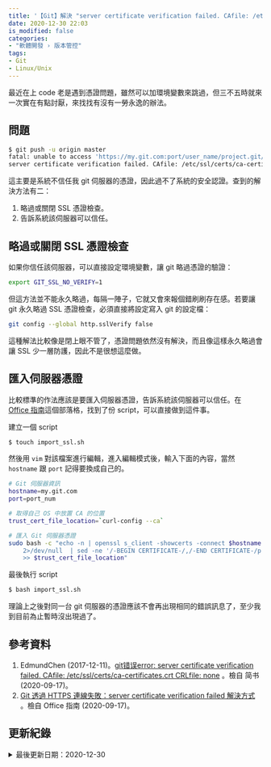 ```yaml
---
title: '【Git】解決 "server certificate verification failed. CAfile: /etc/ssl/certs/ca-certificates.crt CRLfile: none" '
date: 2020-12-30 22:03
is_modified: false
categories:
- "軟體開發 › 版本管控"
tags:
- Git
- Linux/Unix
--- 
```


最近在上 code 老是遇到憑證問題，雖然可以加環境變數來跳過，但三不五時就來一次實在有點討厭，來找找有沒有一勞永逸的辦法。

<!--more-->


## 問題
```bash
$ git push -u origin master
fatal: unable to access 'https://my.git.com:port/user_name/project.git/':
server certificate verification failed. CAfile: /etc/ssl/certs/ca-certificates.crt CRLfile: none
```

這主要是系統不信任我 git 伺服器的憑證，因此過不了系統的安全認證。查到的解決方法有二：
1. 略過或關閉 SSL 憑證檢查。
2. 告訴系統該伺服器可以信任。



## 略過或關閉 SSL 憑證檢查
如果你信任該伺服器，可以直接設定環境變數，讓 git 略過憑證的驗證：

```bash
export GIT_SSL_NO_VERIFY=1 
```

但這方法並不能永久略過，每隔一陣子，它就又會來報個錯刷刷存在感。若要讓 git 永久略過 SSL 憑證檢查，必須直接將設定寫入 git 的設定檔：

```bash
git config --global http.sslVerify false
```

這種解法比較像是閉上眼不管了，憑證問題依然沒有解決，而且像這樣永久略過會讓 SSL 少一層防護，因此不是很想這麼做。



## 匯入伺服器憑證
比較標準的作法應該是要匯入伺服器憑證，告訴系統該伺服器可以信任。在 [Office 指南](https://officeguide.cc/git-https-server-certificate-verification-failed-solution/)這個部落格，找到了份 script，可以直接做到這件事。

建立一個 script
```bash
$ touch import_ssl.sh
```

然後用 `vim` 對該檔案進行編輯，進入編輯模式後，輸入下面的內容，當然 `hostname` 跟 `port` 記得要換成自己的。
 
```bash
# Git 伺服器資訊
hostname=my.git.com
port=port_num

# 取得自己 OS 中放置 CA 的位置
trust_cert_file_location=`curl-config --ca`

# 匯入 Git 伺服器憑證
sudo bash -c "echo -n | openssl s_client -showcerts -connect $hostname:$port \
    2>/dev/null  | sed -ne '/-BEGIN CERTIFICATE-/,/-END CERTIFICATE-/p'  \
    >> $trust_cert_file_location"
``` 


最後執行 script
```bash
$ bash import_ssl.sh
```

理論上之後對同一台 git 伺服器的憑證應該不會再出現相同的錯誤訊息了，至少我到目前為止暫時沒出現過了。



## 參考資料 
1. EdmundChen (2017-12-11)。[git错误error: server certificate verification failed. CAfile: /etc/ssl/certs/ca-certificates.crt CRLfile: none](https://www.jianshu.com/p/7d599bdf370a) 。檢自 简书 (2020-09-17)。
2. [Git 透過 HTTPS 連線失敗：server certificate verification failed 解決方式](https://officeguide.cc/git-https-server-certificate-verification-failed-solution/) 。檢自 Office 指南 (2020-09-17)。



## 更新紀錄
<details class="update_stamp">
  <summary>最後更新日期：2020-12-30</summary>
  <ul>
    <li>2020-12-30 發布</li>
    <li>2020-09-17 完稿</li>
    <li>2020-09-17 起稿</li>
  </ul>
</details>